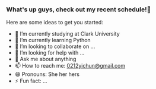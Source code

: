 ### What's up guys,  check out my recent schedule!👋

Here are some ideas to get you started:

- 🔭 I’m currently studying at Clark University
- 🌱 I’m currently learning Python
- 👯 I’m looking to collaborate on ...
- 🤔 I’m looking for help with ...
- 💬 Ask me about anything
- 📫 How to reach me: 0212yichun@gmail.com
- 😄 Pronouns: She her hers
- ⚡ Fun fact: ...

